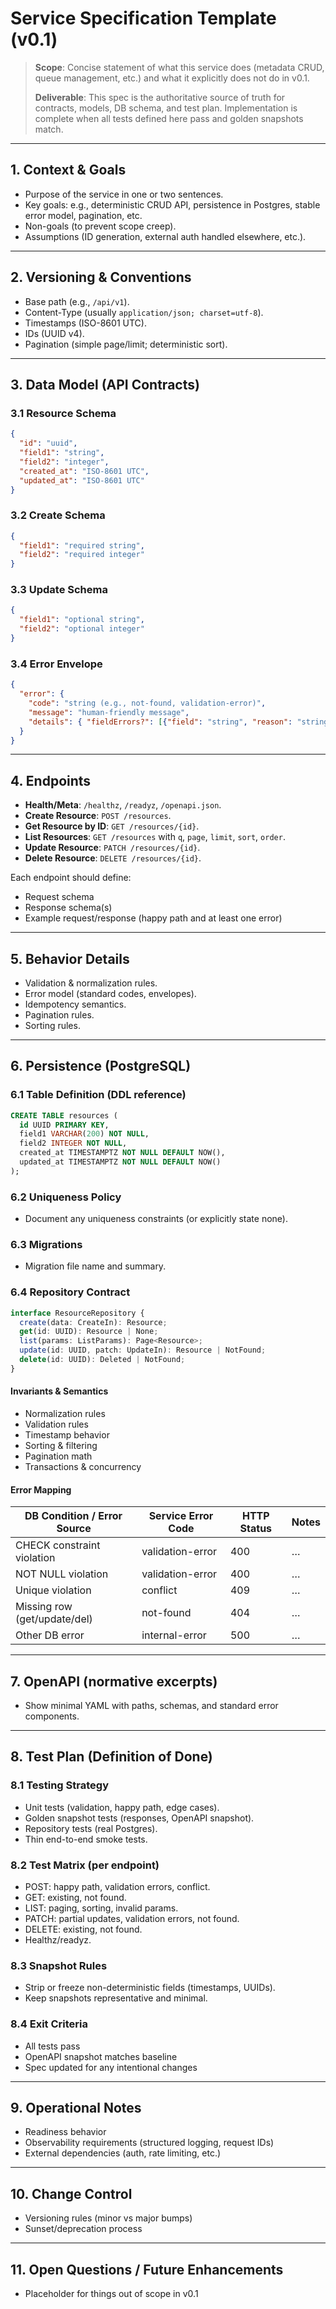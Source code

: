 # Service Specification Template (v0.1)

> **Scope**: Concise statement of what this service does (metadata CRUD, queue management, etc.) and what it explicitly does not do in v0.1.
>
> **Deliverable**: This spec is the authoritative source of truth for contracts, models, DB schema, and test plan. Implementation is complete when all tests defined here pass and golden snapshots match.

---

## 1. Context & Goals

* Purpose of the service in one or two sentences.
* Key goals: e.g., deterministic CRUD API, persistence in Postgres, stable error model, pagination, etc.
* Non-goals (to prevent scope creep).
* Assumptions (ID generation, external auth handled elsewhere, etc.).

---

## 2. Versioning & Conventions

* Base path (e.g., `/api/v1`).
* Content-Type (usually `application/json; charset=utf-8`).
* Timestamps (ISO-8601 UTC).
* IDs (UUID v4).
* Pagination (simple page/limit; deterministic sort).

---

## 3. Data Model (API Contracts)

### 3.1 Resource Schema

```json
{
  "id": "uuid",
  "field1": "string",
  "field2": "integer",
  "created_at": "ISO-8601 UTC",
  "updated_at": "ISO-8601 UTC"
}
```

### 3.2 Create Schema

```json
{
  "field1": "required string",
  "field2": "required integer"
}
```

### 3.3 Update Schema

```json
{
  "field1": "optional string",
  "field2": "optional integer"
}
```

### 3.4 Error Envelope

```json
{
  "error": {
    "code": "string (e.g., not-found, validation-error)",
    "message": "human-friendly message",
    "details": { "fieldErrors?": [{"field": "string", "reason": "string"}] }
  }
}
```

---

## 4. Endpoints

* **Health/Meta**: `/healthz`, `/readyz`, `/openapi.json`.
* **Create Resource**: `POST /resources`.
* **Get Resource by ID**: `GET /resources/{id}`.
* **List Resources**: `GET /resources` with `q`, `page`, `limit`, `sort`, `order`.
* **Update Resource**: `PATCH /resources/{id}`.
* **Delete Resource**: `DELETE /resources/{id}`.

Each endpoint should define:

* Request schema
* Response schema(s)
* Example request/response (happy path and at least one error)

---

## 5. Behavior Details

* Validation & normalization rules.
* Error model (standard codes, envelopes).
* Idempotency semantics.
* Pagination rules.
* Sorting rules.

---

## 6. Persistence (PostgreSQL)

### 6.1 Table Definition (DDL reference)

```sql
CREATE TABLE resources (
  id UUID PRIMARY KEY,
  field1 VARCHAR(200) NOT NULL,
  field2 INTEGER NOT NULL,
  created_at TIMESTAMPTZ NOT NULL DEFAULT NOW(),
  updated_at TIMESTAMPTZ NOT NULL DEFAULT NOW()
);
```

### 6.2 Uniqueness Policy

* Document any uniqueness constraints (or explicitly state none).

### 6.3 Migrations

* Migration file name and summary.

### 6.4 Repository Contract

```ts
interface ResourceRepository {
  create(data: CreateIn): Resource;
  get(id: UUID): Resource | None;
  list(params: ListParams): Page<Resource>;
  update(id: UUID, patch: UpdateIn): Resource | NotFound;
  delete(id: UUID): Deleted | NotFound;
}
```

#### Invariants & Semantics

* Normalization rules
* Validation rules
* Timestamp behavior
* Sorting & filtering
* Pagination math
* Transactions & concurrency

#### Error Mapping

| DB Condition / Error Source  | Service Error Code | HTTP Status | Notes |
| ---------------------------- | ------------------ | ----------- | ----- |
| CHECK constraint violation   | validation-error   | 400         | …     |
| NOT NULL violation           | validation-error   | 400         | …     |
| Unique violation             | conflict           | 409         | …     |
| Missing row (get/update/del) | not-found          | 404         | …     |
| Other DB error               | internal-error     | 500         | …     |

---

## 7. OpenAPI (normative excerpts)

* Show minimal YAML with paths, schemas, and standard error components.

---

## 8. Test Plan (Definition of Done)

### 8.1 Testing Strategy

* Unit tests (validation, happy path, edge cases).
* Golden snapshot tests (responses, OpenAPI snapshot).
* Repository tests (real Postgres).
* Thin end-to-end smoke tests.

### 8.2 Test Matrix (per endpoint)

* POST: happy path, validation errors, conflict.
* GET: existing, not found.
* LIST: paging, sorting, invalid params.
* PATCH: partial updates, validation errors, not found.
* DELETE: existing, not found.
* Healthz/readyz.

### 8.3 Snapshot Rules

* Strip or freeze non-deterministic fields (timestamps, UUIDs).
* Keep snapshots representative and minimal.

### 8.4 Exit Criteria

* All tests pass
* OpenAPI snapshot matches baseline
* Spec updated for any intentional changes

---

## 9. Operational Notes

* Readiness behavior
* Observability requirements (structured logging, request IDs)
* External dependencies (auth, rate limiting, etc.)

---

## 10. Change Control

* Versioning rules (minor vs major bumps)
* Sunset/deprecation process

---

## 11. Open Questions / Future Enhancements

* Placeholder for things out of scope in v0.1
